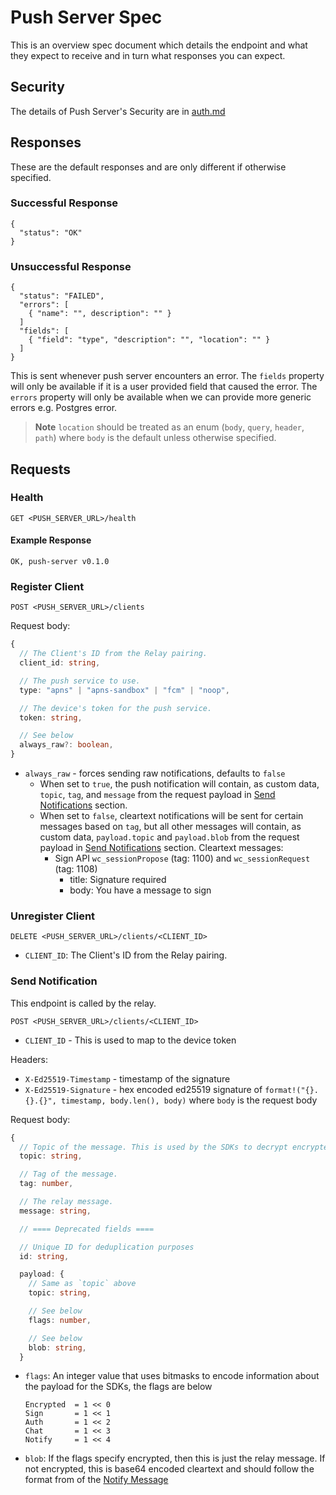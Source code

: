 # Push Server Spec

This is an overview spec document which details the endpoint and what they expect to receive and in turn what responses
you can expect.

## Security

The details of Push Server's Security are in [auth.md](./auth.md)

## Responses

These are the default responses and are only different if otherwise specified.

### Successful Response

```
{
  "status": "OK"
}
```

### Unsuccessful Response

```
{
  "status": "FAILED",
  "errors": [
    { "name": "", description": "" }
  ]
  "fields": [
    { "field": "type", "description": "", "location": "" }
  ]
}
```

This is sent whenever push server encounters an error. 
The `fields` property will only be available if it is a user provided field that caused the error. 
The `errors` property will only be available when we can provide more generic errors e.g. Postgres error.

> **Note** `location` should be treated as an enum (`body`, `query`, `header`, `path`) where `body` is the
> default unless otherwise specified.

## Requests

### Health

```
GET <PUSH_SERVER_URL>/health
```

#### Example Response

```
OK, push-server v0.1.0
```

### Register Client

```
POST <PUSH_SERVER_URL>/clients
```

Request body:
```typescript
{
  // The Client's ID from the Relay pairing.
  client_id: string,

  // The push service to use.
  type: "apns" | "apns-sandbox" | "fcm" | "noop",

  // The device's token for the push service.
  token: string,

  // See below
  always_raw?: boolean,
}
```

- `always_raw` - forces sending raw notifications, defaults to `false`
  - When set to `true`, the push notification will contain, as custom data, `topic`, `tag`, and `message` from the request payload in [Send Notifications](#send-notification) section.
  - When set to `false`, cleartext notifications will be sent for certain messages based on `tag`, but all other messages will contain, as custom data, `payload.topic` and `payload.blob` from the request payload in [Send Notifications](#send-notification) section. Cleartext messages:
    - Sign API `wc_sessionPropose` (tag: 1100) and `wc_sessionRequest` (tag: 1108)
      - title: Signature required
      - body: You have a message to sign

### Unregister Client

```
DELETE <PUSH_SERVER_URL>/clients/<CLIENT_ID>
```

- `CLIENT_ID`: The Client's ID from the Relay pairing.

### Send Notification

This endpoint is called by the relay.

```
POST <PUSH_SERVER_URL>/clients/<CLIENT_ID>
```

- `CLIENT_ID` - This is used to map to the device token

Headers:
- `X-Ed25519-Timestamp` - timestamp of the signature
- `X-Ed25519-Signature` - hex encoded ed25519 signature of `format!("{}.{}.{}", timestamp, body.len(), body)` where `body` is the request body

Request body:
```typescript
{
  // Topic of the message. This is used by the SDKs to decrypt encrypted payloads on the client side
  topic: string,

  // Tag of the message.
  tag: number,

  // The relay message.
  message: string,

  // ==== Deprecated fields ====

  // Unique ID for deduplication purposes
  id: string,

  payload: {
    // Same as `topic` above
    topic: string,

    // See below
    flags: number,

    // See below
    blob: string,
  }
```

- `flags`: An integer value that uses bitmasks to encode information about the payload for the SDKs, the flags are below
  ```
  Encrypted  = 1 << 0
  Sign       = 1 << 1
  Auth       = 1 << 2
  Chat       = 1 << 3
  Notify     = 1 << 4
  ```
- `blob`: If the flags specify encrypted, then this is just the relay message. If not encrypted, this is base64 encoded cleartext and should follow the format from of the [Notify Message](https://specs.walletconnect.com/2.0/specs/clients/notify/data-structures#notify-message)
